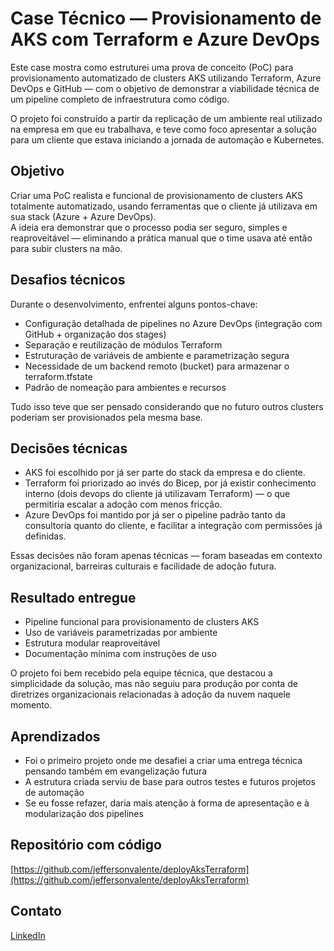 # Case Técnico — Provisionamento de AKS com Terraform e Azure DevOps

Este case mostra como estruturei uma prova de conceito (PoC) para provisionamento automatizado de clusters AKS utilizando Terraform, Azure DevOps e GitHub — com o objetivo de demonstrar a viabilidade técnica de um pipeline completo de infraestrutura como código.

O projeto foi construído a partir da replicação de um ambiente real utilizado na empresa em que eu trabalhava, e teve como foco apresentar a solução para um cliente que estava iniciando a jornada de automação e Kubernetes.

## Objetivo

Criar uma PoC realista e funcional de provisionamento de clusters AKS totalmente automatizado, usando ferramentas que o cliente já utilizava em sua stack (Azure + Azure DevOps).  
A ideia era demonstrar que o processo podia ser seguro, simples e reaproveitável — eliminando a prática manual que o time usava até então para subir clusters na mão.

## Desafios técnicos

Durante o desenvolvimento, enfrentei alguns pontos-chave:

- Configuração detalhada de pipelines no Azure DevOps (integração com GitHub + organização dos stages)
- Separação e reutilização de módulos Terraform
- Estruturação de variáveis de ambiente e parametrização segura
- Necessidade de um backend remoto (bucket) para armazenar o terraform.tfstate
- Padrão de nomeação para ambientes e recursos

Tudo isso teve que ser pensado considerando que no futuro outros clusters poderiam ser provisionados pela mesma base.

## Decisões técnicas

- AKS foi escolhido por já ser parte do stack da empresa e do cliente.
- Terraform foi priorizado ao invés do Bicep, por já existir conhecimento interno (dois devops do cliente já utilizavam Terraform) — o que permitiria escalar a adoção com menos fricção.
- Azure DevOps foi mantido por já ser o pipeline padrão tanto da consultoria quanto do cliente, e facilitar a integração com permissões já definidas.

Essas decisões não foram apenas técnicas — foram baseadas em contexto organizacional, barreiras culturais e facilidade de adoção futura.

## Resultado entregue

- Pipeline funcional para provisionamento de clusters AKS
- Uso de variáveis parametrizadas por ambiente
- Estrutura modular reaproveitável
- Documentação mínima com instruções de uso

O projeto foi bem recebido pela equipe técnica, que destacou a simplicidade da solução, mas não seguiu para produção por conta de diretrizes organizacionais relacionadas à adoção da nuvem naquele momento.

## Aprendizados

- Foi o primeiro projeto onde me desafiei a criar uma entrega técnica pensando também em evangelização futura
- A estrutura criada serviu de base para outros testes e futuros projetos de automação
- Se eu fosse refazer, daria mais atenção à forma de apresentação e à modularização dos pipelines

## Repositório com código

[https://github.com/jeffersonvalente/deployAksTerraform](https://github.com/jeffersonvalente/deployAksTerraform)

## Contato

[LinkedIn](https://www.linkedin.com/in/jefferson-hoy-valente/)

